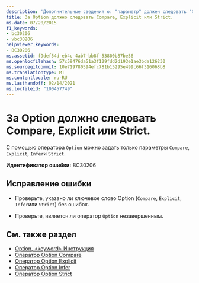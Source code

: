 ```yaml
---
description: 'Дополнительные сведения о: "параметр" должен следовать "Compare", "explicit", "Infer" или "Option"'
title: За Option должно следовать Compare, Explicit или Strict.
ms.date: 07/20/2015
f1_keywords:
- bc30206
- vbc30206
helpviewer_keywords:
- BC30206
ms.assetid: f9def54d-eb4c-4ab7-bb8f-53800b87be36
ms.openlocfilehash: 57c59476da51a3f129fdd2d193e1ae3bda126230
ms.sourcegitcommit: 10e719780594efc781b15295e499c66f316068b8
ms.translationtype: MT
ms.contentlocale: ru-RU
ms.lasthandoff: 02/14/2021
ms.locfileid: "100457749"
---
```

# <a name="option-must-be-followed-by-compare-explicit-infer-or-strict"></a>За Option должно следовать Compare, Explicit или Strict.

С помощью оператора `Option` можно задать только параметры `Compare`, `Explicit`, `Infer`и `Strict`.  
  
 **Идентификатор ошибки:** BC30206  
  
## <a name="to-correct-this-error"></a>Исправление ошибки  
  
- Проверьте, указано ли ключевое слово Option (`Compare`, `Explicit`, `Infer`или `Strict`) без ошибок.  
  
- Проверьте, является ли оператор `Option` незавершенным.  
  
## <a name="see-also"></a>См. также раздел

- [Option, \<keyword> Инструкция](../language-reference/statements/option-keyword-statement.md)
- [Оператор Option Compare](../language-reference/statements/option-compare-statement.md)
- [Оператор Option Explicit](../language-reference/statements/option-explicit-statement.md)
- [Оператор Option Infer](../language-reference/statements/option-infer-statement.md)
- [Оператор Option Strict](../language-reference/statements/option-strict-statement.md)
